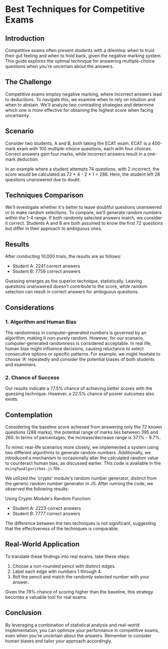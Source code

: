 # Best Techniques for Competitive Exams

## Introduction

Competitive exams often present students with a dilemma: when to trust their gut feeling and when to hold back, given the negative marking system. This guide explores the optimal technique for answering multiple-choice questions when you're uncertain about the answers.

## The Challenge

Competitive exams employ negative marking, where incorrect answers lead to deductions. To navigate this, we examine when to rely on intuition and when to abstain. We'll analyze two contrasting strategies and determine which one is more effective for obtaining the highest score when facing uncertainty.

## Scenario

Consider two students, A and B, both taking the ECAT exam. ECAT is a 400-mark exam with 100 multiple-choice questions, each with four choices. Correct answers gain four marks, while incorrect answers result in a one-mark deduction. 

In an example where a student attempts 74 questions, with 2 incorrect, the score would be calculated as 72 * 4 - 2 * 1 = 286. Here, the student left 26 questions unanswered due to doubt.

## Techniques Comparison

We'll investigate whether it's better to leave doubtful questions unanswered or to make random selections. To compare, we'll generate random numbers within the 1-4 range. If both randomly selected answers match, we consider it correct. Students A and B are both assumed to know the first 72 questions but differ in their approach to ambiguous ones.

## Results

After conducting 10,000 trials, the results are as follows:

- Student A: 2241 correct answers
- Student B: 7759 correct answers

Guessing emerges as the superior technique, statistically. Leaving questions unanswered doesn't contribute to the score, while random selection can result in correct answers for ambiguous questions.

## Considerations

### 1. Algorithm and Human Bias

The randomness in computer-generated numbers is governed by an algorithm, making it non-purely random. However, for our scenario, computer-generated randomness is considered acceptable. In real life, human bias might influence decisions, causing reluctance to select consecutive options or specific patterns. For example, we might hesitate to choose 'A' repeatedly and consider the potential biases of both students and examiners.

### 2. Chance of Success

Our results indicate a 77.5% chance of achieving better scores with the guessing technique. However, a 22.5% chance of poorer outcomes also exists.

## Contemplation

Considering the baseline score achieved from answering only the 72 known questions (288 marks), the potential range of marks lies between 395 and 260. In terms of percentages, the increase/decrease range is 37.1% - 9.7%.

To mimic real-life scenarios more closely, we implemented a system using two different algorithms to generate random numbers. Additionally, we introduced a mechanism to occasionally alter the calculated random value to counteract human bias, as discussed earlier. This code is available in the `UsingTwoAlgorithms.js` file.

We utilized the 'crypto' module's random number generator, distinct from the generic random number generator in JS. After running the code, we observed the following results:

Using Crypto Module's Random Function:
- Student A: 2223 correct answers
- Student B: 7777 correct answers

The difference between the two techniques is not significant, suggesting that the effectiveness of the techniques is comparable.

## Real-World Application

To translate these findings into real exams, take these steps:

1. Choose a non-rounded pencil with distinct edges.
2. Label each edge with numbers 1 through 4.
3. Roll the pencil and match the randomly selected number with your answer.

Given the 78% chance of scoring higher than the baseline, this strategy becomes a valuable tool for real exams.

## Conclusion

By leveraging a combination of statistical analysis and real-world implementation, you can optimize your performance in competitive exams, even when you're uncertain about the answers. Remember to consider human biases and tailor your approach accordingly.
